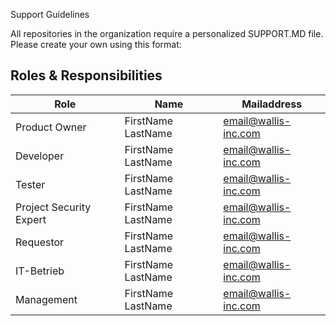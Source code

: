 Support Guidelines

All repositories in the organization require a personalized SUPPORT.MD file. 
Please create your own using this format:

## Roles & Responsibilities
Role 			            | Name   				| Mailaddress
-------- 		            | -------- 			    | --------
Product Owner   	        | FirstName LastName 	| email@wallis-inc.com
Developer   		        | FirstName LastName 	| email@wallis-inc.com
Tester                      | FirstName LastName 	| email@wallis-inc.com
Project Security Expert	    | FirstName LastName 	| email@wallis-inc.com
Requestor 		            | FirstName LastName 	| email@wallis-inc.com
IT-Betrieb 		            | FirstName LastName 	| email@wallis-inc.com
Management 		            | FirstName LastName 	| email@wallis-inc.com


